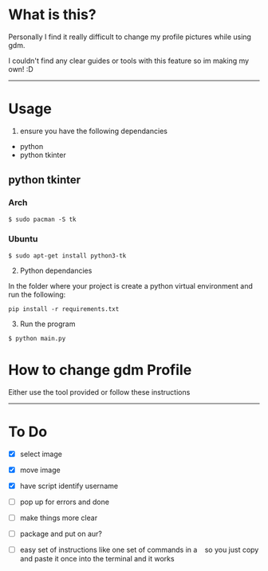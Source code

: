 # What is this?

Personally I find it really difficult to change my profile pictures while using gdm.

I couldn't find any clear guides or tools with this feature so im making my own! :D

---

# Usage
1. ensure you have the following dependancies
- python
- python tkinter

## python tkinter

### Arch
```
$ sudo pacman -S tk
```

### Ubuntu
```
$ sudo apt-get install python3-tk
```

2. Python dependancies

In the folder where your project is create a python virtual environment
and run the following:
```
pip install -r requirements.txt
```


3. Run the program

```
$ python main.py
```

# How to change gdm Profile
Either use the tool provided or follow these instructions

---

# To Do

- [x] select image
- [x] move image
- [x] have script identify username
- [ ] pop up for errors and done

- [ ] make things more clear

- [ ] package and put on aur?
- [ ] easy set of instructions like one set of commands in a ``` ``` so you just copy and paste it once into the terminal and it works
